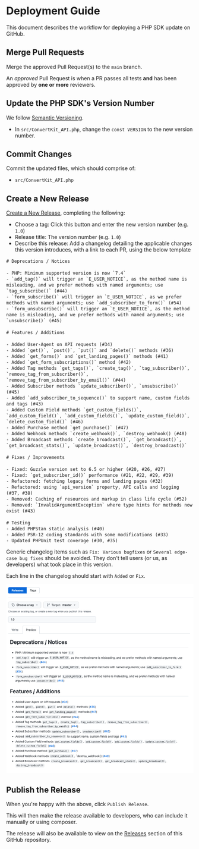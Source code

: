 # Deployment Guide

This document describes the workflow for deploying a PHP SDK update on GitHub.

## Merge Pull Requests

Merge the approved Pull Request(s) to the `main` branch.

An *approved* Pull Request is when a PR passes all tests **and** has been approved by **one or more** reviewers.

## Update the PHP SDK's Version Number

We follow [Semantic Versioning](https://semver.org/).

- In `src/ConvertKit_API.php`, change the `const VERSION` to the new version number.

## Commit Changes

Commit the updated files, which should comprise of:

- `src/ConvertKit_API.php`

## Create a New Release

[Create a New Release](https://github.com/ConvertKit/convertkitsdk-php/releases/new), completing the following:

- Choose a tag: Click this button and enter the new version number (e.g. `1.0`)
- Release title: The version number (e.g. `1.0`)
- Describe this release: Add a changelog detailing the applicable changes this version introduces, with a link to each PR, using the below template

```
# Deprecations / Notices

- PHP: Minimum supported version is now `7.4`
- `add_tag()` will trigger an `E_USER_NOTICE`, as the method name is misleading, and we prefer methods with named arguments; use `tag_subscribe()` (#44)
- `form_subscribe()` will trigger an `E_USER_NOTICE`, as we prefer methods with named arguments; use `add_subscriber_to_form()` (#54)
- `form_unsubscribe()` will trigger an `E_USER_NOTICE`, as the method name is misleading, and we prefer methods with named arguments; use `unsubscribe()` (#45)

# Features / Additions

- Added User-Agent on API requests (#34)
- Added `get()`, `post()`, `put()` and `delete()` methods (#36)
- Added `get_forms()` and `get_landing_pages()` methods (#41)
- Added `get_form_subscriptions()` method (#42)
- Added Tag methods `get_tags()`, `create_tag()`, `tag_subscriber()`, `remove_tag_from_subscriber()`, `remove_tag_from_subscriber_by_email()` (#44)
- Added Subscriber methods `update_subscriber()`, `unsubscribe()` (#45)
- Added `add_subscriber_to_sequence()` to support name, custom fields and tags (#43)
- Added Custom Field methods `get_custom_fields()`, `add_custom_field()`, `add_custom_fields()`, `update_custom_field()`, `delete_custom_field()` (#46)
- Added Purchase method `get_purchase()` (#47)
- Added Webhook methods `create_webhook()`, `destroy_webhook() (#48)
- Added Broadcast methods `create_broadcast()`, `get_broadcast()`, `get_broadcast_stats()`, `update_broadcast()`, `destroy_broadcast()`

# Fixes / Improvements

- Fixed: Guzzle version set to 6.5 or higher (#20, #26, #27)
- Fixed: `get_subscriber_id()` performance (#21, #22, #29, #39)
- Refactored: fetching legacy forms and landing pages (#32)
- Refactored: using `api_version` property, API calls and logging (#37, #38)
- Removed: Caching of resources and markup in class life cycle (#52)
- Removed: `InvalidArgumentException` where type hints for methods now exist (#43)

# Testing
- Added PHPStan static analysis (#40)
- Added PSR-12 coding standards with some modifications (#33)
- Updated PHPUnit test coverage (#30, #35)
```

Generic changelog items such as `Fix: Various bugfixes` or `Several edge-case bug fixes` should be avoided.  They don't tell users (or us, as developers)
what took place in this version.

Each line in the changelog should start with `Added` or `Fix`.

![New Release Screen](/.github/docs/new-release.png?raw=true)

## Publish the Release

When you're happy with the above, click `Publish Release`.

This will then make the release available to developers, who can include it manually or using composer.

The release will also be available to view on the [Releases](https://github.com/ConvertKit/convertkit-wordpress/releases) section of this GitHub repository.